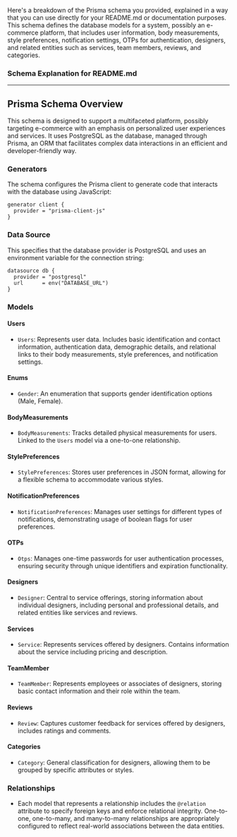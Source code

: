 Here's a breakdown of the Prisma schema you provided, explained in a way that you can use directly for your README.md or documentation purposes. This schema defines the database models for a system, possibly an e-commerce platform, that includes user information, body measurements, style preferences, notification settings, OTPs for authentication, designers, and related entities such as services, team members, reviews, and categories.

### Schema Explanation for README.md

---

## Prisma Schema Overview

This schema is designed to support a multifaceted platform, possibly targeting e-commerce with an emphasis on personalized user experiences and services. It uses PostgreSQL as the database, managed through Prisma, an ORM that facilitates complex data interactions in an efficient and developer-friendly way.

### Generators
The schema configures the Prisma client to generate code that interacts with the database using JavaScript:

```plaintext
generator client {
  provider = "prisma-client-js"
}
```

### Data Source
This specifies that the database provider is PostgreSQL and uses an environment variable for the connection string:

```plaintext
datasource db {
  provider = "postgresql"
  url      = env("DATABASE_URL")
}
```

### Models

#### Users
- `Users`: Represents user data. Includes basic identification and contact information, authentication data, demographic details, and relational links to their body measurements, style preferences, and notification settings.

#### Enums
- `Gender`: An enumeration that supports gender identification options (Male, Female).

#### BodyMeasurements
- `BodyMeasurements`: Tracks detailed physical measurements for users. Linked to the `Users` model via a one-to-one relationship.

#### StylePreferences
- `StylePreferences`: Stores user preferences in JSON format, allowing for a flexible schema to accommodate various styles.

#### NotificationPreferences
- `NotificationPreferences`: Manages user settings for different types of notifications, demonstrating usage of boolean flags for user preferences.

#### OTPs
- `Otps`: Manages one-time passwords for user authentication processes, ensuring security through unique identifiers and expiration functionality.

#### Designers
- `Designer`: Central to service offerings, storing information about individual designers, including personal and professional details, and related entities like services and reviews.

#### Services
- `Service`: Represents services offered by designers. Contains information about the service including pricing and description.

#### TeamMember
- `TeamMember`: Represents employees or associates of designers, storing basic contact information and their role within the team.

#### Reviews
- `Review`: Captures customer feedback for services offered by designers, includes ratings and comments.

#### Categories
- `Category`: General classification for designers, allowing them to be grouped by specific attributes or styles.

### Relationships
- Each model that represents a relationship includes the `@relation` attribute to specify foreign keys and enforce relational integrity. One-to-one, one-to-many, and many-to-many relationships are appropriately configured to reflect real-world associations between the data entities.

